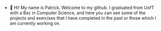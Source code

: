 - 👋 Hi! My name is Patrick. Welcome to my github. 
I graduated from UofT with a Bsc in Computer Science, and here you can see some of the projects and exercises that I have completed in the past or those which I am currently working on. 



<!---
pbisogni94/pbisogni94 is a ✨ special ✨ repository because its `README.md` (this file) appears on your GitHub profile.
You can click the Preview link to take a look at your changes.
--->
